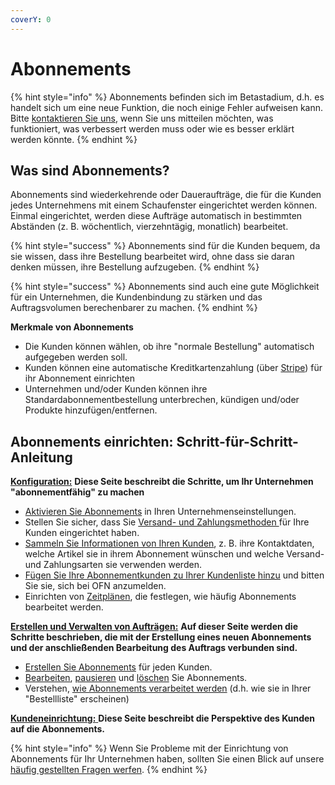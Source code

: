 ```yaml
---
coverY: 0
---
```


# Abonnements

{% hint style="info" %}
Abonnements befinden sich im Betastadium, d.h. es handelt sich um eine neue Funktion, die noch einige Fehler aufweisen kann. Bitte [kontaktieren Sie uns](https://openfoodnetwork.org/find-your-local-open-food-network/), wenn Sie uns mitteilen möchten, was funktioniert, was verbessert werden muss oder wie es besser erklärt werden könnte.
{% endhint %}

## Was sind Abonnements? <a href="#what-are-subscriptions" id="what-are-subscriptions"></a>

Abonnements sind wiederkehrende oder Daueraufträge, die für die Kunden jedes Unternehmens mit einem Schaufenster eingerichtet werden können. Einmal eingerichtet, werden diese Aufträge automatisch in bestimmten Abständen (z. B. wöchentlich, vierzehntägig, monatlich) bearbeitet.

{% hint style="success" %}
Abonnements sind für die Kunden bequem, da sie wissen, dass ihre Bestellung bearbeitet wird, ohne dass sie daran denken müssen, ihre Bestellung aufzugeben.
{% endhint %}

{% hint style="success" %}
Abonnements sind auch eine gute Möglichkeit für ein Unternehmen, die Kundenbindung zu stärken und das Auftragsvolumen berechenbarer zu machen.
{% endhint %}

**Merkmale von Abonnements**

* Die Kunden können wählen, ob ihre "normale Bestellung" automatisch aufgegeben werden soll.
* Kunden können eine automatische Kreditkartenzahlung (über [Stripe](../shopfront/payment-methods.md#stripe)) für ihr Abonnement einrichten
* Unternehmen und/oder Kunden können ihre Standardabonnementbestellung unterbrechen, kündigen und/oder Produkte hinzufügen/entfernen.

## Abonnements einrichten: Schritt-für-Schritt-Anleitung

[**Konfiguration:**](subscriptions-configuration.md) **Diese Seite beschreibt die Schritte, um Ihr Unternehmen "abonnementfähig" zu machen**

* [Aktivieren Sie Abonnements](subscriptions-configuration.md#aktivieren-von-abonnements) in Ihren Unternehmenseinstellungen.
* Stellen Sie sicher, dass Sie [Versand- und Zahlungsmethoden ](subscriptions-configuration.md#versand-und-zahlungsarten-fuer-abonnements)für Ihre Kunden eingerichtet haben.
* [Sammeln Sie Informationen von Ihren Kunden](subscriptions-configuration.md#sammeln-sie-informationen-von-ihren-kunden), z. B. ihre Kontaktdaten, welche Artikel sie in ihrem Abonnement wünschen und welche Versand- und Zahlungsarten sie verwenden werden.
* [Fügen Sie Ihre Abonnementkunden zu Ihrer Kundenliste hinzu](subscriptions-configuration.md#fuegen-sie-ihre-abonnenten-zu-ihrer-kundenliste-hinzu) und bitten Sie sie, sich bei OFN anzumelden.
* Einrichten von [Zeitplänen](subscriptions-configuration.md#zeitplaene), die festlegen, wie häufig Abonnements bearbeitet werden.

[**Erstellen und Verwalten von Aufträgen:**](subscriptions-creating-and-managing-orders.md) **Auf dieser Seite werden die Schritte beschrieben, die mit der Erstellung eines neuen Abonnements und der anschließenden Bearbeitung des Auftrags verbunden sind.**

* [Erstellen Sie Abonnements](subscriptions-creating-and-managing-orders.md#abonnements-erstellen) für jeden Kunden.
* [Bearbeiten](subscriptions-creating-and-managing-orders.md#bearbeiten-sie-das-basisabonnement), [pausieren](subscriptions-creating-and-managing-orders.md#einen-bestimmten-auftrag-bearbeiten) und [löschen](subscriptions-creating-and-managing-orders.md#ein-abonnement-loeschen) Sie Abonnements.
* Verstehen, [wie Abonnements verarbeitet werden](subscriptions-creating-and-managing-orders.md#wie-werden-die-abonnements-bearbeitet) (d.h. wie sie in Ihrer "Bestellliste" erscheinen)

[**Kundeneinrichtung:** ](subscriptions-the-customers-perspective.md)**Diese Seite beschreibt die Perspektive des Kunden auf die Abonnements.**

{% hint style="info" %}
Wenn Sie Probleme mit der Einrichtung von Abonnements für Ihr Unternehmen haben, sollten Sie einen Blick auf unsere [häufig gestellten Fragen werfen](subscriptions-faqs.md).
{% endhint %}

####
